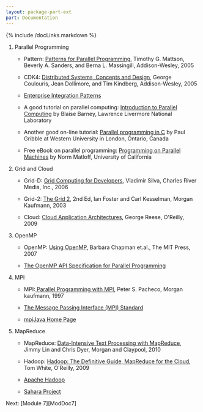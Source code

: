 ```yaml
---
layout: package-part-ext
part: Documentation
---
```

{% include /docLinks.markdown %}


1. Parallel Programming

    * Pattern: [Patterns for Parallel Programming](http://www.pearson.ch/Informatik/Softwareentwicklung/EntwurfsmusterPatterns/1471/9780321228116/Patterns-for-Parallel-Programming.aspx), Timothy G. Mattson, Beverly A. Sanders, and Berna L. Massingill, Addison-Wesley, 2005

    * CDK4: [Distributed Systems, Concepts and Design](http://www.cdk4.net/contents/contents.html), George Coulouris, Jean Dollimore, and Tim Kindberg, Addison-Wesley, 2005

    * [Enterprise Integration Patterns](http://www.enterpriseintegrationpatterns.com/toc.html)

    * A good tutorial on parallel computing: [Introduction to Parallel Computing](https://computing.llnl.gov/tutorials/parallel_comp/) by Blaise Barney, Lawrence Livermore National Laboratory

    * Another good on-line tutorial: [Parallel programming in C](http://www.gribblelab.org/CBootcamp/A2_Parallel_Programming_in_C.html) by Paul Gribble at Western University in London, Ontario, Canada

    * Free eBook on parallel programming: [Programming on Parallel Machines](http://heather.cs.ucdavis.edu/parprocbook) by Norm Matloff, University of California

2. Grid and Cloud

    * Grid-D: [Grid Computing for Developers](http://www.delmarlearning.com/browse_product_detail.aspx?catid=21270&isbn=1584504242), Vladimir Silva, Charles River Media, Inc., 2006

    * Grid-2: [The Grid 2](http://www.elsevier.com/wps/find/bookdescription.cws_home/699905/description#description), 2nd Ed, Ian Foster and Carl Kesselman, Morgan Kaufmann, 2003

    * Cloud: [Cloud Application Architectures](http://oreilly.com/catalog/9780596156374), George Reese, O'Reilly, 2009

3. OpenMP

    * OpenMP: [Using OpenMP](http://mitpress.mit.edu/catalog/item/default.asp?ttype=2&tid=11387), Barbara Chapman et.al., The MIT Press, 2007

    * [The OpenMP API Specification for Parallel Programming](http://openmp.org/wp/)

4. MPI

    * MPI:[ Parallel Programming with MPI](http://nexus.cs.usfca.edu/mpi/), Peter S. Pacheco, Morgan kaufmann, 1997 

    * [The Message Passing Interface (MPI) Standard](http://www.mcs.anl.gov/research/projects/mpi/)

    * [mpiJava Home Page](http://www.hpjava.org/mpiJava.html)

5. MapReduce

    * MapReduce: [Data-Intensive Text Processing with MapReduce](http://www.umiacs.umd.edu/%7Ejimmylin/book.html), Jimmy Lin and Chris Dyer, Morgan and Claypool, 2010

    * Hadoop: [Hadoop: The Definitive Guide, MapReduce for the Cloud](http://oreilly.com/catalog/9780596521981), Tom White, O'Reilly, 2009

    * [Apache Hadoop](http://hadoop.apache.org/)

    * [Sahara Project](http://docs.openstack.org/developer/sahara/)


Next: [Module 7][ModDoc7]
